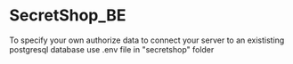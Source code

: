 # SecretShop_BE
To specify your own authorize data to connect your server to an exististing postgresql database use .env file in
"secretshop" folder